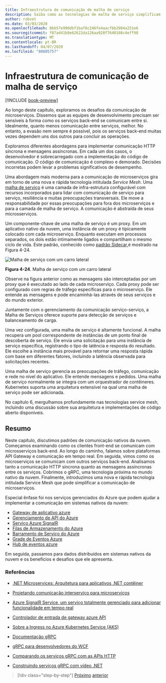 ```yaml
---
title: Infraestrutura de comunicação de malha de serviço
description: Saiba como as tecnologias de malha de serviço simplificam a comunicação de microserviços nativa em nuvem
author: robvet
ms.date: 03/03/2020
ms.openlocfilehash: 8bb57e990dbf1baf8c246fe4aacfbb2904a251e6
ms.sourcegitcommit: f87ad41b8e62622da126aa928f7640108c4eff98
ms.translationtype: MT
ms.contentlocale: pt-BR
ms.lasthandoff: 04/07/2020
ms.locfileid: "80805757"
---
```

# <a name="service-mesh-communication-infrastructure"></a>Infraestrutura de comunicação de malha de serviço

[!INCLUDE [book-preview](../../../includes/book-preview.md)]

Ao longo deste capítulo, exploramos os desafios da comunicação de microserviços. Dissemos que as equipes de desenvolvimento precisam ser sensíveis à forma como os serviços back-end se comunicam entre si. Idealmente, quanto menos comunicação entre serviços, melhor. No entanto, a evasão nem sempre é possível, pois os serviços back-end muitas vezes dependem uns dos outros para concluir as operações.

Exploramos diferentes abordagens para implementar comunicação HTTP síncrona e mensagens assíncronas. Em cada um dos casos, o desenvolvedor é sobrecarregado com a implementação do código de comunicação. O código de comunicação é complexo e demorado. Decisões incorretas podem levar a problemas significativos de desempenho.

Uma abordagem mais moderna para a comunicação de microserviços gira em torno de uma nova e rápida tecnologia intitulada *Service Mesh*. Uma [malha de serviço](https://www.nginx.com/blog/what-is-a-service-mesh/) é uma camada de infra-estrutura configurável com recursos incorporados para lidar com comunicação de serviço para serviço, resiliência e muitas preocupações transversais. Ele move a responsabilidade por essas preocupações para fora dos microserviços e para a camada de malha de serviço. A comunicação é abstraída de seus microsserviços.

Um componente-chave de uma malha de serviço é um proxy. Em um aplicativo nativo da nuvem, uma instância de um proxy é tipicamente colocado com cada microserviço. Enquanto executam em processos separados, os dois estão intimamente ligados e compartilham o mesmo ciclo de vida. Este padrão, conhecido como [padrão Sidecar,](https://docs.microsoft.com/azure/architecture/patterns/sidecar)é mostrado na Figura 4-24.

![Malha de serviço com um carro lateral](./media/service-mesh-with-side-car.png)

**Figura 4-24**. Malha de serviço com um carro lateral

Observe na figura anterior como as mensagens são interceptadas por um proxy que é executado ao lado de cada microserviço. Cada proxy pode ser configurado com regras de tráfego específicas para o microserviço. Ele entende as mensagens e pode encaminhá-las através de seus serviços e do mundo exterior.

Juntamente com o gerenciamento da comunicação serviço-serviço, a Malha de Serviços oferece suporte para detecção de serviços e balanceamento de carga.

Uma vez configurada, uma malha de serviço é altamente funcional. A malha recupera um pool correspondente de instâncias de um ponto final de descoberta de serviço. Ele envia uma solicitação para uma instância de serviço específica, registrando o tipo de latência e resposta do resultado. Ele escolhe a instância mais provável para retornar uma resposta rápida com base em diferentes fatores, incluindo a latência observada para solicitações recentes.

Uma malha de serviço gerencia as preocupações de tráfego, comunicação e rede no nível do aplicativo. Ele entende mensagens e pedidos. Uma malha de serviço normalmente se integra com um orquestrador de contêineres. Kubernetes suporta uma arquitetura extensível na qual uma malha de serviço pode ser adicionada.

No capítulo 6, mergulhamos profundamente nas tecnologias service mesh, incluindo uma discussão sobre sua arquitetura e implementações de código aberto disponíveis.

## <a name="summary"></a>Resumo

Neste capítulo, discutimos padrões de comunicação nativos da nuvem. Começamos examinando como os clientes front-end se comunicam com microsserviços back-end. Ao longo do caminho, falamos sobre plataformas API Gateway e comunicação em tempo real. Em seguida, vimos como os microserviços se comunicam com outros serviços back-end. Analisamos tanto a comunicação HTTP síncrona quanto as mensagens assíncronas entre os serviços. Cobrimos o gRPC, uma tecnologia próxima no mundo nativo da nuvem. Finalmente, introduzimos uma nova e rápida tecnologia intitulada Service Mesh que pode simplificar a comunicação de microserviços.

Especial ênfase foi nos serviços gerenciados do Azure que podem ajudar a implementar a comunicação em sistemas nativos da nuvem:

- [Gateway de aplicativo azure](https://docs.microsoft.com/azure/application-gateway/overview)
- [Gerenciamento de API do Azure](https://azure.microsoft.com/services/api-management/)
- [Serviço Azure SignalR](https://azure.microsoft.com/services/signalr-service/)
- [Filas de Armazenamento do Azure](https://docs.microsoft.com/azure/storage/queues/storage-queues-introduction)
- [Barramento de Serviço do Azure](https://docs.microsoft.com/azure/service-bus-messaging/service-bus-messaging-overview)
- [Grade de Eventos Azure](https://docs.microsoft.com/azure/event-grid/overview)
- [Hub de eventos azure](https://azure.microsoft.com/services/event-hubs/)

Em seguida, passamos para dados distribuídos em sistemas nativos da nuvem e os benefícios e desafios que ele apresenta.

### <a name="references"></a>Referências

- [.NET Microservices: Arquitetura para aplicativos .NET contêiner](https://dotnet.microsoft.com/download/thank-you/microservices-architecture-ebook)

- [Projetando comunicação interserviço para microserviços](https://docs.microsoft.com/azure/architecture/microservices/design/interservice-communication)

- [Azure SignalR Service, um serviço totalmente gerenciado para adicionar funcionalidade em tempo real](https://azure.microsoft.com/blog/azure-signalr-service-a-fully-managed-service-to-add-real-time-functionality/)

- [Controlador de entrada de gateway azure API](https://azure.github.io/application-gateway-kubernetes-ingress/)

- [Sobre a Ingress no Azure Kubernetes Service (AKS)](https://vincentlauzon.com/2018/10/10/about-ingress-in-azure-kubernetes-service-aks/)

- [Documentação gRPC](https://grpc.io/docs/guides/)

- [gRPC para desenvolvedores do WCF](https://docs.microsoft.com/dotnet/architecture/grpc-for-wcf-developers/)

- [Comparando os serviços gRPC com as APIs HTTP](https://docs.microsoft.com/aspnet/core/grpc/comparison?view=aspnetcore-3.0)

- [Construindo serviços gRPC com vídeo .NET](https://channel9.msdn.com/Shows/The-Cloud-Native-Show/Building-Microservices-with-gRPC-and-NET)

>[!div class="step-by-step"]
>[Próximo](grpc.md)
>[anterior](database-per-microservice.md)
